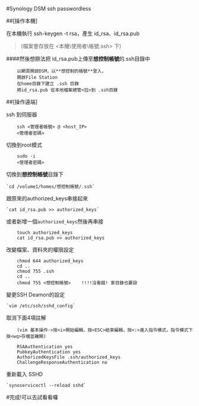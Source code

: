 #Synology DSM ssh passwordless

##[操作本機]

在本機執行 ssh-keygen -t rsa，產生 id_rsa、id_rsa.pub 
>(檔案會存放在 <本機\使用者\帳號\.ssh\> 下)
    
####然後想辧法把 id_rsa.pub上傳至**想控制帳號**的.ssh目錄中
```
    以網頁開啟DSM，以**想控制的帳號**登入，	
    開啟File Station	
    在home目錄下建立 .ssh 目錄	
    將id_rsa.pub 從本地檔案總管<拉>到 .ssh目錄
```    
##[操作遠端]

ssh 到伺服器
```
    ssh <管理者帳號> @ <host_IP>
    <管理者密碼>
```
切換到root模式
```	
    sudo -i
    <管理者密碼>
```
切換到**想控制帳號**目錄下
	
    `cd /volume1/homes/想控制帳號/.ssh`

跟原來的authorized_keys串接起來
	
    `cat id_rsa.pub >> authorized_keys`
  
或者新增一個`authorized_keys`然後再串接
```
    touch authorized_keys
    cat id_rsa.pub >> authorized_keys
```
改變檔案、資料夾的權限設定
```
    chmod 644 authorized_keys
    cd ..
    chmod 755 .ssh
    cd ..
    chmod 755 <想控制帳號>    !!!!沒看錯! 家目錄也要設
```
變更SSH Deamon的設定

    `vim /etc/ssh/sshd_config`

取消下面4項註解
```
    (vim 基本操作->按<i>開始編輯，按<ESC>結束編輯，按<:>進入指令模式，指令模式下按<wq>存檔並離開)
	
    RSAAuthentication yes
    PubkeyAuthentication yes
    AuthorizedKeysFile .ssh/authorized_keys
    ChallengeResponseAuthentication no
```
重新載入 SSHD
	
    `synoservicectl --reload sshd`
  
#完成!可以去試看看囉

